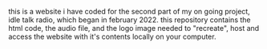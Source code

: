 this is a website i have coded for the second part of my on going project, idle talk radio, which began in february 2022. this repository contains the html code, the audio file, and the logo image needed to "recreate", host and access the website with it's contents locally on your computer.

<img src="">
